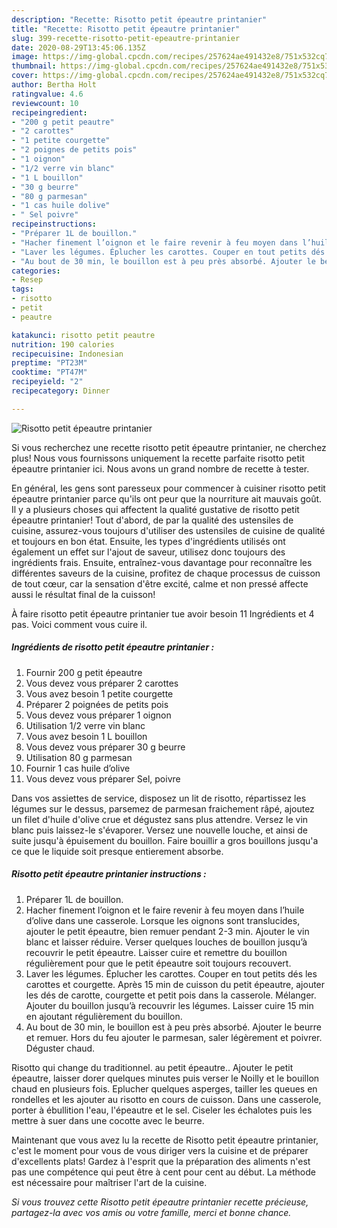 ```yaml
---
description: "Recette: Risotto petit épeautre printanier"
title: "Recette: Risotto petit épeautre printanier"
slug: 399-recette-risotto-petit-epeautre-printanier
date: 2020-08-29T13:45:06.135Z
image: https://img-global.cpcdn.com/recipes/257624ae491432e8/751x532cq70/risotto-petit-epeautre-printanier-photo-principale-de-la-recette.jpg
thumbnail: https://img-global.cpcdn.com/recipes/257624ae491432e8/751x532cq70/risotto-petit-epeautre-printanier-photo-principale-de-la-recette.jpg
cover: https://img-global.cpcdn.com/recipes/257624ae491432e8/751x532cq70/risotto-petit-epeautre-printanier-photo-principale-de-la-recette.jpg
author: Bertha Holt
ratingvalue: 4.6
reviewcount: 10
recipeingredient:
- "200 g petit peautre"
- "2 carottes"
- "1 petite courgette"
- "2 poignes de petits pois"
- "1 oignon"
- "1/2 verre vin blanc"
- "1 L bouillon"
- "30 g beurre"
- "80 g parmesan"
- "1 cas huile dolive"
- " Sel poivre"
recipeinstructions:
- "Préparer 1L de bouillon."
- "Hacher finement l’oignon et le faire revenir à feu moyen dans l’huile d’olive dans une casserole. Lorsque les oignons sont translucides, ajouter le petit épeautre, bien remuer pendant 2-3 min. Ajouter le vin blanc et laisser réduire. Verser quelques louches de bouillon jusqu’à recouvrir le petit épeautre. Laisser cuire et remettre du bouillon régulièrement pour que le petit épeautre soit toujours recouvert."
- "Laver les légumes. Éplucher les carottes. Couper en tout petits dés les carottes et courgette. Après 15 min de cuisson du petit épeautre, ajouter les dés de carotte, courgette et petit pois dans la casserole. Mélanger. Ajouter du bouillon jusqu’à recouvrir les légumes. Laisser cuire 15 min en ajoutant régulièrement du bouillon."
- "Au bout de 30 min, le bouillon est à peu près absorbé. Ajouter le beurre et remuer. Hors du feu ajouter le parmesan, saler légèrement et poivrer. Déguster chaud."
categories:
- Resep
tags:
- risotto
- petit
- peautre

katakunci: risotto petit peautre 
nutrition: 190 calories
recipecuisine: Indonesian
preptime: "PT23M"
cooktime: "PT47M"
recipeyield: "2"
recipecategory: Dinner

---
```



![Risotto petit épeautre printanier](https://img-global.cpcdn.com/recipes/257624ae491432e8/751x532cq70/risotto-petit-epeautre-printanier-photo-principale-de-la-recette.jpg)

Si vous recherchez une recette risotto petit épeautre printanier, ne cherchez plus! Nous vous fournissons uniquement la recette parfaite risotto petit épeautre printanier ici. Nous avons un grand nombre de recette à tester.

En général, les gens sont paresseux pour commencer à cuisiner risotto petit épeautre printanier parce qu'ils ont peur que la nourriture ait mauvais goût. Il y a plusieurs choses qui affectent la qualité gustative de risotto petit épeautre printanier! Tout d'abord, de par la qualité des ustensiles de cuisine, assurez-vous toujours d'utiliser des ustensiles de cuisine de qualité et toujours en bon état. Ensuite, les types d'ingrédients utilisés ont également un effet sur l'ajout de saveur, utilisez donc toujours des ingrédients frais. Ensuite, entraînez-vous davantage pour reconnaître les différentes saveurs de la cuisine, profitez de chaque processus de cuisson de tout cœur, car la sensation d'être excité, calme et non pressé affecte aussi le résultat final de la cuisson!

<!--inarticleads1-->

À faire risotto petit épeautre printanier tue avoir besoin 11 Ingrédients et 4 pas. Voici comment vous cuire il.

##### Ingrédients de risotto petit épeautre printanier :

1. Fournir 200 g petit épeautre
1. Vous devez vous préparer 2 carottes
1. Vous avez besoin 1 petite courgette
1. Préparer 2 poignées de petits pois
1. Vous devez vous préparer 1 oignon
1. Utilisation 1/2 verre vin blanc
1. Vous avez besoin 1 L bouillon
1. Vous devez vous préparer 30 g beurre
1. Utilisation 80 g parmesan
1. Fournir 1 cas huile d’olive
1. Vous devez vous préparer  Sel, poivre


Dans vos assiettes de service, disposez un lit de risotto, répartissez les légumes sur le dessus, parsemez de parmesan fraichement râpé, ajoutez un filet d&#39;huile d&#39;olive crue et dégustez sans plus attendre. Versez le vin blanc puis laissez-le s&#39;évaporer. Versez une nouvelle louche, et ainsi de suite jusqu&#39;à épuisement du bouillon. Faire bouillir a gros bouillons jusqu&#39;a ce que le liquide soit presque entierement absorbe. 

<!--inarticleads2-->

##### Risotto petit épeautre printanier instructions :

1. Préparer 1L de bouillon.
1. Hacher finement l’oignon et le faire revenir à feu moyen dans l’huile d’olive dans une casserole. Lorsque les oignons sont translucides, ajouter le petit épeautre, bien remuer pendant 2-3 min. Ajouter le vin blanc et laisser réduire. Verser quelques louches de bouillon jusqu’à recouvrir le petit épeautre. Laisser cuire et remettre du bouillon régulièrement pour que le petit épeautre soit toujours recouvert.
1. Laver les légumes. Éplucher les carottes. Couper en tout petits dés les carottes et courgette. Après 15 min de cuisson du petit épeautre, ajouter les dés de carotte, courgette et petit pois dans la casserole. Mélanger. Ajouter du bouillon jusqu’à recouvrir les légumes. Laisser cuire 15 min en ajoutant régulièrement du bouillon.
1. Au bout de 30 min, le bouillon est à peu près absorbé. Ajouter le beurre et remuer. Hors du feu ajouter le parmesan, saler légèrement et poivrer. Déguster chaud.


Risotto qui change du traditionnel. au petit épeautre.. Ajouter le petit épeautre, laisser dorer quelques minutes puis verser le Noilly et le bouillon chaud en plusieurs fois. Eplucher quelques asperges, tailler les queues en rondelles et les ajouter au risotto en cours de cuisson. Dans une casserole, porter à ébullition l&#39;eau, l&#39;épeautre et le sel. Ciseler les échalotes puis les mettre à suer dans une cocotte avec le beurre. 

<!--inarticleads1-->

<p>
Maintenant que vous avez lu la recette de Risotto petit épeautre printanier, c'est le moment pour vous de vous diriger vers la cuisine et de préparer d'excellents plats! Gardez à l'esprit que la préparation des aliments n'est pas une compétence qui peut être à cent pour cent au début. La méthode est nécessaire pour maîtriser l'art de la cuisine.
</p>

<p>
<i>Si vous trouvez cette Risotto petit épeautre printanier recette précieuse, partagez-la avec vos amis ou votre famille, merci et bonne chance.</i>
</p>
